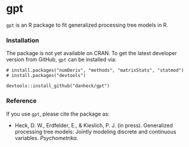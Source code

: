 <!--
[![CRAN_Status_Badge](http://www.r-pkg.org/badges/version/RRreg)](http://cran.r-project.org/package=RRreg)
[![Build Status](https://travis-ci.org/danheck/RRreg.svg?branch=master)](https://travis-ci.org/danheck/RRreg)
[![Licence](https://img.shields.io/badge/licence-GPL--2-green.svg)](https://www.gnu.org/licenses/old-licenses/gpl-2.0.html)
[![monthly downloads](http://cranlogs.r-pkg.org/badges/RRreg)](http://cranlogs.r-pkg.org/badges/RRreg)
[![total downloads](http://cranlogs.r-pkg.org/badges/grand-total/RRreg)](http://cranlogs.r-pkg.org/badges/grand-total/RRreg)
[![Research software impact](http://depsy.org/api/package/cran/RRreg/badge.svg)](http://depsy.org/package/r/RRreg)
-->

gpt
=====

`gpt` is an R package to fit generalized processing tree models in R.

### Installation

The package is not yet available on CRAN. To get the latest developer version 
from GitHub, `gpt` can be installed via:

```
# install.packages("numDeriv", "methods", "matrixStats", "statmod")
# install.packages("devtools")

devtools::install_github("danheck/gpt")
```


### Reference

If you use `gpt`, please cite the package as:

* Heck, D. W., Erdfelder, E., & Kieslich, P. J. (in press). 
Generalized processing tree models: Jointly modeling discrete and continuous variables. 
*Psychometrika.*
